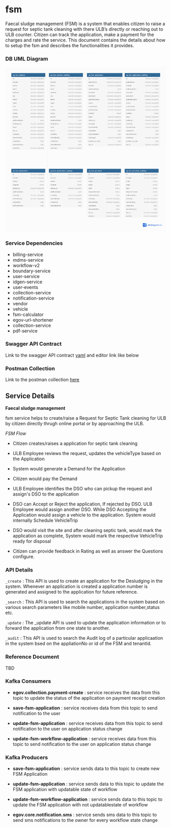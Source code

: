 # fsm

Faecal sludge management (FSM) is a system that enables citizen to raise a request for septic tank cleaning with there ULB’s directly or reaching out to ULB counter. Citizen can track the application, make a payment for the charges and rate the service. This document contains the details about how to setup the fsm and describes the functionalities it provides.   

### DB UML Diagram

![plot](./fsm.png)


### Service Dependencies

- billing-service
- mdms-service
- workflow-v2
- boundary-service
- user-service
- idgen-service
- user-events
- collection-service
- notification-service
- vendor
- vehicle
- fsm-calculator
- egov-url-shortener
- collection-service
- pdf-service

### Swagger API Contract

Link to the swagger API contract [yaml](https://raw.githubusercontent.com/egovernments/municipal-services/master/docs/fsm/Fsm_Apply_Contract.yaml) and editor link like below


### Postman Collection
Link to the postman collection [here](https://www.getpostman.com/collections/8b9eb951a810486f41a4)


## Service Details

**Faecal sludge management**

fsm service helps to create/raise a Request for Septic Tank cleaning for ULB by citizen directly thrugh online portal or by approaching the ULB.

*FSM Flow*

- Citizen creates/raises a application for septic tank cleaning


- ULB Employee reviews the request, updates the vehicleType based on the Application


- System would generate a Demand for the Application 


- Citizen would pay the Demand


- ULB Employee identifies the DSO who can pickup the request and assign's DSO to the application


- DSO can Accept or Reject the application, If rejected by DSO. ULB Employee would assign another DSO. While DSO Accepting the Application would assign a vehicle to the application. System would internally Schedule VehicleTrip


- DSO would visit the site and after cleaning septic tank, would mark the application as complete, System would mark the respective VehicleTrip ready for disposal


- Citizen can provide feedback in Rating as well as answer the Questions configure.



### API Details

`_create` : This API is used to create an application for the Desludging in the system. Whenever an application is created a application number is generated and assigned to the application for future reference.

`_search` : This API is used to search the applications in the system based on various search parameters like mobile number, application number,status etc.

`_update` : The _update API is used to update the application information or to forward the application from one state to another.

`_audit`  : This API is used to search the Audit log of a particular applicaation in the system bsed on the appliationNo or id of the FSM and tenantId.


### Reference Document
TBD


### Kafka Consumers

- **egov.collection.payment-create** : service receives the data from this topic to update the status of the application on payment receipt creation


- **save-fsm-application** : service receives data from this topic to send notification to the user 


- **update-fsm-application** : service receives data from this topic to send notification to the user on application status change


- **update-fsm-workflow-application** : service receives data from this topic to send notification to the user on application status change

### Kafka Producers
- **save-fsm-application** : service sends data to this topic to create new FSM Application


- **update-fsm-application** : service sends data to this topic to update the FSM application with updatable state of workflow


- **update-fsm-workflow-application** : service sends data to this topic to update the FSM application with not updatablestate of workflow


- **egov.core.notification.sms** : service sends sms data to this topic to send sms notifications to the owner for every workflow state change

